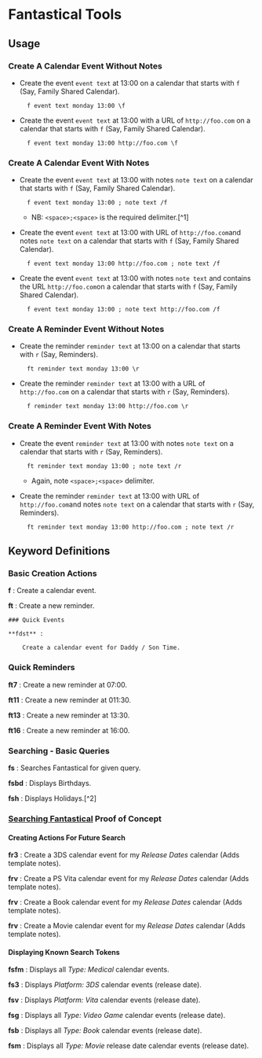 # Fantastical Tools

## Usage

### Create A Calendar Event Without Notes

* Create the event `event text` at 13:00 on a calendar that starts with `f` (Say, Family Shared Calendar).

        f event text monday 13:00 \f
* Create the event `event text` at 13:00 with a URL of `http://foo.com` on a calendar that starts with `f` (Say, Family Shared Calendar).
        
        f event text monday 13:00 http://foo.com \f


### Create A Calendar Event With Notes

* Create the event `event text` at 13:00 with notes `note text` on a calendar that starts with `f` (Say, Family Shared Calendar).

        f event text monday 13:00 ; note text /f
    * NB: `<space>;<space>` is the required delimiter.[^1]
* Create the event `event text` at 13:00 with URL of `http://foo.com`and notes `note text` on a calendar that starts with `f` (Say, Family Shared Calendar).

        f event text monday 13:00 http://foo.com ; note text /f
        
* Create the event `event text` at 13:00 with  notes `note text` and contains the URL `http://foo.com`on a calendar that starts with `f` (Say, Family Shared Calendar).

        f event text monday 13:00 ; note text http://foo.com /f

### Create A Reminder Event Without Notes

* Create the reminder `reminder text` at 13:00 on a calendar that starts with `r` (Say, Reminders).

        ft reminder text monday 13:00 \r        
* Create the reminder `reminder text` at 13:00 with a URL of `http://foo.com` on a calendar that starts with `r` (Say, Reminders).
        
        f reminder text monday 13:00 http://foo.com \r

### Create A Reminder Event With Notes

* Create the event `reminder text` at 13:00 with notes `note text` on a calendar that starts with `r` (Say, Reminders).
        
        ft reminder text monday 13:00 ; note text /r
    * Again, note `<space>;<space>` delimiter.

* Create the reminder `reminder text` at 13:00 with URL of `http://foo.com`and notes `note text` on a calendar that starts with `r` (Say, Reminders).

        ft reminder text monday 13:00 http://foo.com ; note text /r


## Keyword Definitions

### Basic Creation Actions

**f** :
    Create a calendar event.

**ft** :
    Create a new reminder.

    ### Quick Events

    **fdst** :
     
        Create a calendar event for Daddy / Son Time.

### Quick Reminders

**ft7** :
    Create a new reminder at 07:00.
    

**ft11** :
    Create a new reminder at 011:30.
    

**ft13** :
    Create a new reminder at 13:30.
    

**ft16** :
    Create a new reminder at 16:00.
    
### Searching - Basic Queries 

**fs** :
    Searches Fantastical for given query.
    
**fsbd** :
    Displays Birthdays. 
    
**fsh** :
    Displays Holidays.[^2]  
    
### [Searching Fantastical](http://shmow.us/y494+) Proof of Concept

#### Creating Actions For Future Search

**fr3** :
    Create a 3DS calendar event for my *Release Dates* calendar (Adds template notes).
    
**frv** :
    Create a PS Vita calendar event for my *Release Dates* calendar (Adds template notes).
    
**frv** :
    Create a Book calendar event for my *Release Dates* calendar (Adds template notes).
    
**frv** :
    Create a Movie calendar event for my *Release Dates* calendar (Adds template notes).

#### Displaying Known Search Tokens

**fsfm** :
    Displays all *Type: Medical* calendar events.
    
**fs3** :
    Displays *Platform: 3DS* calendar events (release date).
    
**fsv** :
    Displays *Platform: Vita* calendar events (release date).
    
**fsg** :
    Displays all *Type: Video Game* calendar events (release date).


**fsb** :
    Displays all *Type: Book* calendar events (release date).

**fsm** :
    Displays all *Type: Movie* release date calendar events (release date).
